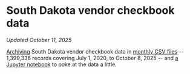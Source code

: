# South Dakota vendor checkbook data
_Updated October 11, 2025_

[Archiving](get_latest_data.py) South Dakota vendor checkbook data in [monthly CSV files](data) -- 1,399,336 records covering July 1, 2020, to October 8, 2025 -- and [a Jupyter notebook](Analyze%20checkbook%20data.ipynb) to poke at the data a little.
